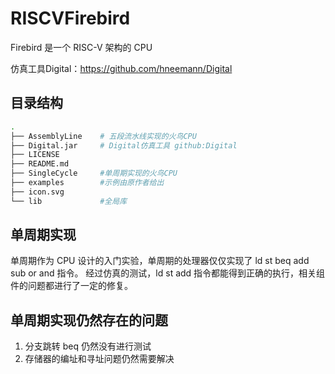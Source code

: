 # RISCVFirebird
Firebird 是一个 RISC-V 架构的 CPU

仿真工具Digital：https://github.com/hneemann/Digital


## 目录结构
``` bash
.
├── AssemblyLine    # 五段流水线实现的火鸟CPU
├── Digital.jar     # Digital仿真工具 github:Digital
├── LICENSE         
├── README.md       
├── SingleCycle     #单周期实现的火鸟CPU
├── examples        #示例由原作者给出
├── icon.svg    
└── lib             #全局库

```

## 单周期实现
单周期作为 CPU 设计的入门实验，单周期的处理器仅仅实现了 ld st beq add sub or and 指令。
经过仿真的测试，ld st add 指令都能得到正确的执行，相关组件的问题都进行了一定的修复。

## 单周期实现仍然存在的问题
1. 分支跳转 beq 仍然没有进行测试
2. 存储器的编址和寻址问题仍然需要解决